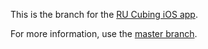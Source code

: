 This is the branch for the [RU Cubing iOS app](https://goo.gl/ezXuJG).

For more information, use the [master branch](https://git.io/vFWVc).
